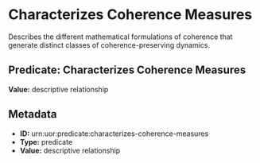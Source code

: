 # Characterizes Coherence Measures

Describes the different mathematical formulations of coherence that generate distinct classes of coherence-preserving dynamics.

## Predicate: Characterizes Coherence Measures

**Value:** descriptive relationship

## Metadata

- **ID:** urn:uor:predicate:characterizes-coherence-measures
- **Type:** predicate
- **Value:** descriptive relationship
